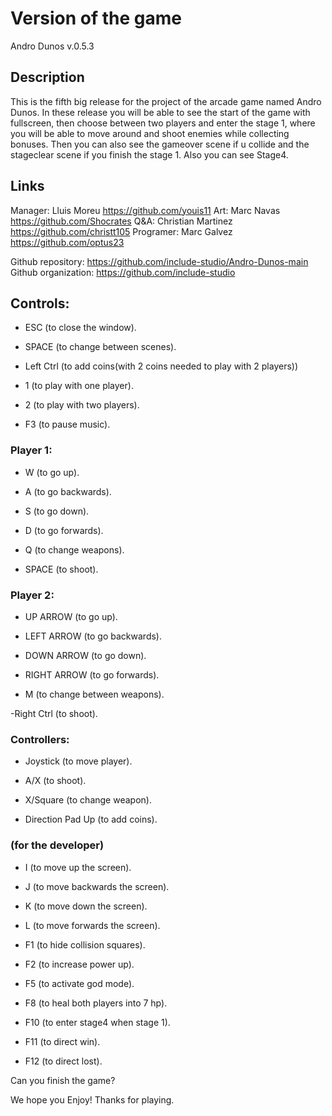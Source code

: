 # Version of the game

Andro Dunos v.0.5.3

## Description

This is the fifth big release for the project of the arcade game named Andro Dunos. In these release you will be able to see the start of the game with fullscreen, then choose between two players and enter the stage 1, where you will be able to move around and shoot enemies while collecting bonuses. Then you can also see the gameover scene if u collide and the stageclear scene if you finish the stage 1. Also you can see Stage4.

## Links

Manager: Lluis Moreu https://github.com/youis11 
Art: Marc Navas https://github.com/Shocrates 
Q&A: Christian Martinez https://github.com/christt105 
Programer: Marc Galvez https://github.com/optus23 

Github repository: https://github.com/include-studio/Andro-Dunos-main 
Github organization: https://github.com/include-studio 

## Controls:

- ESC (to close the window).

- SPACE (to change between scenes).

- Left Ctrl (to add coins(with 2 coins needed to play with 2 players))

- 1 (to play with one player).

- 2 (to play with two players).

- F3 (to pause music).


### Player 1: 

- W (to go up).
- A (to go backwards).
- S (to go down).
- D (to go forwards).

- Q (to change weapons).

- SPACE (to shoot).

### Player 2:

- UP ARROW (to go up).
- LEFT ARROW (to go backwards).
- DOWN ARROW (to go down).
- RIGHT ARROW (to go forwards).

- M (to change between weapons).

-Right Ctrl (to shoot).

### Controllers:

- Joystick (to move player).

- A/X (to shoot).

- X/Square (to change weapon). 

- Direction Pad Up (to add coins).


### (for the developer)

- I (to move up the screen).
- J (to move backwards the screen).
- K (to move down the screen).
- L (to move forwards the screen).

- F1 (to hide collision squares).

- F2 (to increase power up).

- F5 (to  activate god mode).

- F8 (to heal both players into 7 hp).

- F10 (to enter stage4 when stage 1).

- F11 (to direct win).

- F12 (to direct lost).


Can you finish the game?

We hope you Enjoy! Thanks for playing.
